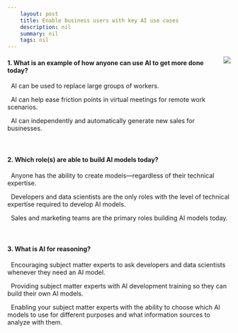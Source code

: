 ```yaml
---
    layout: post
    title: Enable business users with key AI use cases 
    description: nil
    summary: nil
    tags: nil
---
```



 <a target="_blank" href="https://docs.microsoft.com/en-us/learn/modules/enable-business-users-with-key-ai-uses-cases/6-knowledge-check/"><i class="fas fa-external-link-alt"></i> </a>
 <img align="right" src="https://docs.microsoft.com/en-us/learn/achievements/enable-business-users-with-key-ai-uses-cases.svg">
####  1. What is an example of how anyone can use AI to get more done today?


<i class='far fa-square'></i> &nbsp;&nbsp;AI can be used to replace large groups of workers.

<i class='fas fa-check-square' style='color: Dodgerblue;'></i> &nbsp;&nbsp;AI can help ease friction points in virtual meetings for remote work scenarios.

<i class='far fa-square'></i> &nbsp;&nbsp;AI can independently and automatically generate new sales for businesses.
<br />
<br />
<br />

####  2. Which role(s) are able to build AI models today?


<i class='fas fa-check-square' style='color: Dodgerblue;'></i> &nbsp;&nbsp;Anyone has the ability to create models—regardless of their technical expertise.

<i class='far fa-square'></i> &nbsp;&nbsp;Developers and data scientists are the only roles with the level of technical expertise required to develop AI models.

<i class='far fa-square'></i> &nbsp;&nbsp;Sales and marketing teams are the primary roles building AI models today.
<br />
<br />
<br />

####  3. What is AI for reasoning?


<i class='far fa-square'></i> &nbsp;&nbsp;Encouraging subject matter experts to ask developers and data scientists whenever they need an AI model.

<i class='far fa-square'></i> &nbsp;&nbsp;Providing subject matter experts with AI development training so they can build their own AI models.

<i class='fas fa-check-square' style='color: Dodgerblue;'></i> &nbsp;&nbsp;Enabling your subject matter experts with the ability to choose which AI models to use for different purposes and what information sources to analyze with them.
<br />
<br />
<br />
